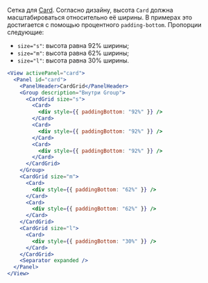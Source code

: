 Сетка для [Card](#!/Card). Согласно дизайну, высота `Card` должна масштабироваться относительно её ширины. В
примерах это достигается с помощью процентного `padding-bottom`. Пропорции следующие:

- `size="s"`: высота равна 92% ширины;
- `size="m"`: высота равна 62% ширины;
- `size="l"`: высота равна 30% ширины.

```jsx
<View activePanel="card">
  <Panel id="card">
    <PanelHeader>CardGrid</PanelHeader>
    <Group description="Внутри Group">
      <CardGrid size="s">
        <Card>
          <div style={{ paddingBottom: "92%" }} />
        </Card>
        <Card>
          <div style={{ paddingBottom: "92%" }} />
        </Card>
        <Card>
          <div style={{ paddingBottom: "92%" }} />
        </Card>
      </CardGrid>
    </Group>
    <CardGrid size="m">
      <Card>
        <div style={{ paddingBottom: "62%" }} />
      </Card>
      <Card>
        <div style={{ paddingBottom: "62%" }} />
      </Card>
    </CardGrid>
    <CardGrid size="l">
      <Card>
        <div style={{ paddingBottom: "30%" }} />
      </Card>
    </CardGrid>
    <Separator expanded />
  </Panel>
</View>
```
